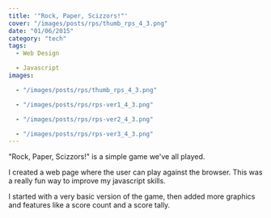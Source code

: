 ```yaml
---
title: '"Rock, Paper, Scizzors!"'
cover: "/images/posts/rps/thumb_rps_4_3.png"
date: "01/06/2015"
category: "tech"
tags:
  - Web Design

  - Javascript
images:

  - "/images/posts/rps/thumb_rps_4_3.png"

  - "/images/posts/rps/rps-ver1_4_3.png"

  - "/images/posts/rps/rps-ver2_4_3.png"

  - "/images/posts/rps/rps-ver3_4_3.png"
---
```

"Rock, Paper, Scizzors!" is a simple game we've all played.

I created a web page where the user can play against the browser. This was a really fun way to improve my javascript skills.

I started with a very basic version of the game, then added more graphics and features like a score count and a score tally.

